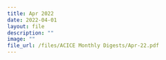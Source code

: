 ```yaml
---
title: Apr 2022
date: 2022-04-01
layout: file
description: ""
image: ""
file_url: /files/ACICE Monthly Digests/Apr-22.pdf
---
```

